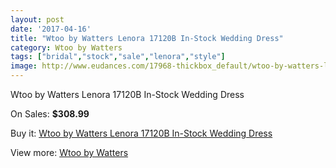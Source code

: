 ```yaml
---
layout: post
date: '2017-04-16'
title: "Wtoo by Watters Lenora 17120B In-Stock Wedding Dress"
category: Wtoo by Watters
tags: ["bridal","stock","sale","lenora","style"]
image: http://www.eudances.com/17968-thickbox_default/wtoo-by-watters-lenora-17120b-in-stock-wedding-dress.jpg
---
```

Wtoo by Watters Lenora 17120B In-Stock Wedding Dress

On Sales: **$308.99**
<a href="https://www.eudances.com/en/wtoo-by-watters/5216-wtoo-by-watters-lenora-17120b-in-stock-wedding-dress.html"><amp-img layout="responsive" width="600" height="600" src="//www.eudances.com/17968-thickbox_default/wtoo-by-watters-lenora-17120b-in-stock-wedding-dress.jpg" alt="Wtoo by Watters Lenora 17120B In-Stock Wedding Dress 0" /></a>
<a href="https://www.eudances.com/en/wtoo-by-watters/5216-wtoo-by-watters-lenora-17120b-in-stock-wedding-dress.html"><amp-img layout="responsive" width="600" height="600" src="//www.eudances.com/17973-thickbox_default/wtoo-by-watters-lenora-17120b-in-stock-wedding-dress.jpg" alt="Wtoo by Watters Lenora 17120B In-Stock Wedding Dress 1" /></a>
<a href="https://www.eudances.com/en/wtoo-by-watters/5216-wtoo-by-watters-lenora-17120b-in-stock-wedding-dress.html"><amp-img layout="responsive" width="600" height="600" src="//www.eudances.com/17972-thickbox_default/wtoo-by-watters-lenora-17120b-in-stock-wedding-dress.jpg" alt="Wtoo by Watters Lenora 17120B In-Stock Wedding Dress 2" /></a>
<a href="https://www.eudances.com/en/wtoo-by-watters/5216-wtoo-by-watters-lenora-17120b-in-stock-wedding-dress.html"><amp-img layout="responsive" width="600" height="600" src="//www.eudances.com/17971-thickbox_default/wtoo-by-watters-lenora-17120b-in-stock-wedding-dress.jpg" alt="Wtoo by Watters Lenora 17120B In-Stock Wedding Dress 3" /></a>
<a href="https://www.eudances.com/en/wtoo-by-watters/5216-wtoo-by-watters-lenora-17120b-in-stock-wedding-dress.html"><amp-img layout="responsive" width="600" height="600" src="//www.eudances.com/17970-thickbox_default/wtoo-by-watters-lenora-17120b-in-stock-wedding-dress.jpg" alt="Wtoo by Watters Lenora 17120B In-Stock Wedding Dress 4" /></a>
<a href="https://www.eudances.com/en/wtoo-by-watters/5216-wtoo-by-watters-lenora-17120b-in-stock-wedding-dress.html"><amp-img layout="responsive" width="600" height="600" src="//www.eudances.com/17969-thickbox_default/wtoo-by-watters-lenora-17120b-in-stock-wedding-dress.jpg" alt="Wtoo by Watters Lenora 17120B In-Stock Wedding Dress 5" /></a>

Buy it: [Wtoo by Watters Lenora 17120B In-Stock Wedding Dress](https://www.eudances.com/en/wtoo-by-watters/5216-wtoo-by-watters-lenora-17120b-in-stock-wedding-dress.html "Wtoo by Watters Lenora 17120B In-Stock Wedding Dress")

View more: [Wtoo by Watters](https://www.eudances.com/en/49-wtoo-by-watters "Wtoo by Watters")